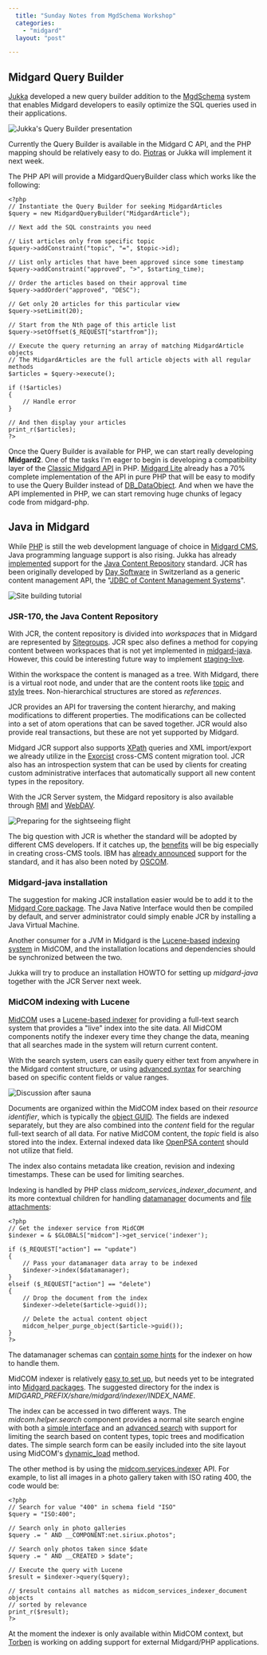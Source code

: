 ```yaml
---
  title: "Sunday Notes from MgdSchema Workshop"
  categories: 
    - "midgard"
  layout: "post"

---
```

## Midgard Query Builder

[Jukka][1] developed a new query builder addition to the [MgdSchema][2] system that enables Midgard developers to easily optimize the SQL queries used in their applications.

![Jukka's Query Builder presentation](https://d2vqpl3tx84ay5.cloudfront.net/MgdSchema_Workshop_Query_Builder.jpg)

Currently the Query Builder is available in the Midgard C API, and the PHP mapping should be relatively easy to do. [Piotras][3] or Jukka will implement it next week.

The PHP API will provide a MidgardQueryBuilder class which works like the following:

	<?php
	// Instantiate the Query Builder for seeking MidgardArticles
	$query = new MidgardQueryBuilder("MidgardArticle");

	// Next add the SQL constraints you need

	// List articles only from specific topic
	$query->addConstraint("topic", "=", $topic->id);

	// List only articles that have been approved since some timestamp
	$query->addConstraint("approved", ">", $starting_time);

	// Order the articles based on their approval time
	$query->addOrder("approved", "DESC");

	// Get only 20 articles for this particular view
	$query->setLimit(20);

	// Start from the Nth page of this article list
	$query->setOffset($_REQUEST["startfrom"]);

	// Execute the query returning an array of matching MidgardArticle objects
	// The MidgardArticles are the full article objects with all regular methods
	$articles = $query->execute();

	if (!$articles)
	{
		// Handle error
	}

	// And then display your articles
	print_r($articles);
	?>

Once the Query Builder is available for PHP, we can start really developing __Midgard2__. One of the tasks I'm eager to begin is developing a compatibility layer of the [Classic Midgard API][4] in PHP. [Midgard Lite][5] already has a 70% complete implementation of the API in pure PHP that will be easy to modify to use the Query Builder instead of [DB_DataObject][6]. And when we have the API implemented in PHP, we can start removing huge chunks of legacy code from midgard-php.

## Java in Midgard

While [PHP][7] is still the web development language of choice in [Midgard CMS][8], Java programming language support is also rising. Jukka has already [implemented][9] support for the [Java Content Repository][10] standard. JCR has been originally developed by [Day Software][11] in Switzerland as a generic content management API, the "[JDBC of Content Management Systems][12]".

![Site building tutorial](https://d2vqpl3tx84ay5.cloudfront.net/MgdSchema_Workshop_Sitebuilders.jpg)

### JSR-170, the Java Content Repository

With JCR, the content repository is divided into _workspaces_ that in Midgard are represented by [Sitegroups][13]. JCR spec also defines a method for copying content between workspaces that is not yet implemented in [midgard-java][14]. However, this could be interesting future way to implement [staging-live][15].

Within the workspace the content is managed as a tree. With Midgard, there is a virtual root node, and under that are the content roots like [topic][16] and [style][17] trees. Non-hierarchical structures are stored as _references_.

JCR provides an API for traversing the content hierarchy, and making modifications to different properties. The modifications can be collected into a set of atom operations that can be saved together. JCR would also provide real transactions, but these are not yet supported by Midgard.

Midgard JCR support also supports [XPath][18] queries and XML import/export we already utilize in the [Exorcist][19] cross-CMS content migration tool. JCR also has an introspection system that can be used by clients for creating custom administrative interfaces that automatically support all new content types in the repository.

With the JCR Server system, the Midgard repository is also available through [RMI][20] and [WebDAV][21].

![Preparing for the sightseeing flight](https://d2vqpl3tx84ay5.cloudfront.net/MgdSchema_Workshop_Sightseeing_Flight.jpg)

The big question with JCR is whether the standard will be adopted by different CMS developers. If it catches up, the [benefits][22] will be big especially in creating cross-CMS tools. IBM has [already announced][23] support for the standard, and it has also been noted by [OSCOM][24].

### Midgard-java installation

The suggestion for making JCR installation easier would be to add it to the [Midgard Core package][25]. The Java Native Interface would then be compiled by default, and server administrator could simply enable JCR by installing a Java Virtual Machine.

Another consumer for a JVM in Midgard is the [Lucene-based][26] [indexing system][27] in MidCOM, and the installation locations and dependencies should be synchronized between the two.

Jukka will try to produce an installation HOWTO for setting up _midgard-java_ together with the JCR Server next week.

### MidCOM indexing with Lucene

[MidCOM][28] uses a [Lucene-based indexer][29] for providing a full-text search system that provides a "live" index into the site data. All MidCOM components notify the indexer every time they change the data, meaning that all searches made in the system will return current content.

With the search system, users can easily query either text from anywhere in the Midgard content structure, or using [advanced syntax][30] for searching based on specific content fields or value ranges.

![Discussion after sauna](https://d2vqpl3tx84ay5.cloudfront.net/MgdSchema_Workshop_After_Sauna.jpg)

Documents are organized within the MidCOM index based on their _resource identifier_, which is typically the [object GUID][31]. The fields are indexed separately, but they are also combined into the _content_ field for the regular full-text search of all data. For native MidCOM content, the _topic_ field is also stored into the index. External indexed data like [OpenPSA content][32] should not utilize that field.

The index also contains metadata like creation, revision and indexing timestamps. These can be used for limiting searches.

Indexing is handled by PHP class _midcom\_services\_indexer\_document_, and its more contextual children for handling [datamanager][33] documents and [file attachments][34]:

	<?php
	// Get the indexer service from MidCOM
	$indexer = & $GLOBALS["midcom"]->get_service('indexer');

	if ($_REQUEST["action"] == "update")
	{
		// Pass your datamanager data array to be indexed
		$indexer->index($datamanager);
	}
	elseif ($_REQUEST["action"] == "delete")
	{
		// Drop the document from the index
		$indexer->delete($article->guid());

		// Delete the actual content object
		midcom_helper_purge_object($article->guid());
	}
	?>

The datamanager schemas can [contain some hints][35] for the indexer on how to handle them.

MidCOM indexer is relatively [easy to set up][36], but needs yet to be integrated into [Midgard packages][37]. The suggested directory for the index is _$MIDGARD\_PREFIX/share/midgard/indexer/$INDEX\_NAME_.

The index can be accessed in two different ways. The _midcom.helper.search_ component provides a normal site search engine with both a [simple interface][38] and an [advanced search][39] with support for limiting the search based on content types, topic trees and modification dates. The simple search form can be easily included into the site layout using MidCOM's [dynamic_load][40] method.

The other method is by using the [midcom.services.indexer][41] API. For example, to list all images in a photo gallery taken with ISO rating 400, the code would be:

	<?php
	// Search for value "400" in schema field "ISO"
	$query = "ISO:400";

	// Search only in photo galleries
	$query .= " AND __COMPONENT:net.siriux.photos";

	// Search only photos taken since $date
	$query .= " AND __CREATED > $date";

	// Execute the query with Lucene
	$result = $indexer->query($query);

	// $result contains all matches as midcom_services_indexer_document objects
	// sorted by relevance
	print_r($result);
	?>

At the moment the indexer is only available within MidCOM context, but [Torben][42] is working on adding support for external Midgard/PHP applications.

[1]: http://snip.yukatan.fi/space/start
[2]: http://www.midgard-project.org/midcom-permalink-43cfefd2ab4ce5fe95dbfc1741e304ef
[3]: http://www.nemein.com/people/piotras/
[4]: http://www.midgard-project.org/midcom-permalink-fb9a9fca8e8c29b35a875feb73cb96c0
[5]: http://midgardlite.tigris.org/source/browse/midgardlite/src/
[6]: http://pear.php.net/package/DB_DataObject
[7]: http://www.php.net/
[8]: http://www.midgard-project.org/cms/
[9]: http://snip.yukatan.fi/space/start/2005-03-23/1#Midgard-JCR_demo_browser
[10]: http://www.jcp.org/en/jsr/detail?id=170
[11]: http://www.day.com/en.html
[12]: http://snip.yukatan.fi/space/start/2005-02-04/1#The_JDBC_of_Content_Management_Systems
[13]: http://www.midgard-project.org/midcom-permalink-f624e440f76a466d5870374bca8e1449
[14]: http://midgard.tigris.org/source/browse/midgard/src/apis/java/
[15]: http://www.ngogeeks.com/node/136
[16]: http://www.midgard-project.org/midcom-permalink-f47e4764bfcd5f897bd6af53ea51a75f
[17]: http://www.midgard-project.org/midcom-permalink-2732f47bbdf5a868fd7811d696886149
[18]: http://www.w3schools.com/xpath/xpath_intro.asp
[19]: http://snip.yukatan.fi/space/start/2005-02-21/1#CMS_migration_with_the_Exorcist
[20]: http://jcr.yukatan.fi/rmi/
[21]: http://mail-archives.eu.apache.org/mod_mbox/incubator-jackrabbit-dev/200410.mbox/%3ceb7e219041026064862d367b8@mail.gmail.com%3e
[22]: http://snip.yukatan.fi/space/start/2005-02-04/2#Benefits_of_a_JCR_adapter
[23]: http://snip.yukatan.fi/space/start/2005-02-23/1#IBM_planning_to_adopt_JCR
[24]: http://www.oscom.org/standards/
[25]: http://www.midgard-project.org/midcom-permalink-c477cb2263057e6c32fef6c364b21a1f
[26]: http://lucene.apache.org/java/docs/index.html
[27]: http://bergie.iki.fi/midcom-permalink-fcd64afd3d4a119759535c28bbef364c
[28]: http://www.midgard-project.org/midcom-permalink-85e86ba5433b5566da29fe9b32e2a425
[29]: http://www.nathan-syntronics.de/midcom-permalink-68666d1ae755a05479a50b83ae89aef4
[30]: http://lucene.apache.org/java/docs/queryparsersyntax.html
[31]: http://www.midgard-project.org/midcom-permalink-ad4daed9d56f1ca0049b7ce116efc197
[32]: http://www.openpsa.org/
[33]: http://www.midgard-project.org/midcom-permalink-7cd14d19bbf0b9c8d31e6aceb0992eb9
[34]: http://www.midgard-project.org/midcom-permalink-18279cef4fb7583bc942c0e3c2067c07
[35]: http://www.nehmer.net/~torben/midcom-docs/midcom.services/midcom_services_indexer_document_datamanager.html
[36]: http://bergie.iki.fi/midcom-permalink-656cda78fb6086ecad96e6d2f86bcb49
[37]: http://www.midgard-project.org/midcom-permalink-759af20dabbe737403d65e822a30f2bd
[38]: http://www.midgard-project.org/search/
[39]: http://www.midgard-project.org/search/advanced.html
[40]: http://www.slideml.org/files/slidesets/499/slide_24.html
[41]: http://www.nehmer.net/~torben/midcom-docs/midcom.services/midcom_services_indexer.html#query
[42]: http://www.nathan-syntronics.de/midcom-permalink-452393c0de662104d98a9608d28c7ed0
